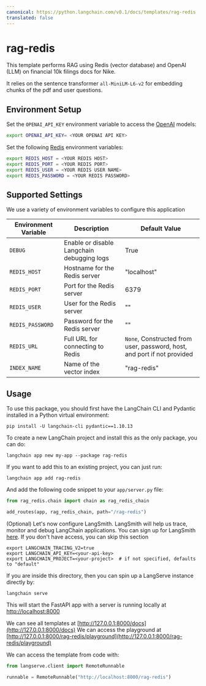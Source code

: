 ```yaml
---
canonical: https://python.langchain.com/v0.1/docs/templates/rag-redis
translated: false
---
```


# rag-redis

This template performs RAG using Redis (vector database) and OpenAI (LLM) on financial 10k filings docs for Nike.

It relies on the sentence transformer `all-MiniLM-L6-v2` for embedding chunks of the pdf and user questions.

## Environment Setup

Set the `OPENAI_API_KEY` environment variable to access the [OpenAI](https://platform.openai.com) models:

```bash
export OPENAI_API_KEY= <YOUR OPENAI API KEY>
```

Set the following [Redis](https://redis.com/try-free) environment variables:

```bash
export REDIS_HOST = <YOUR REDIS HOST>
export REDIS_PORT = <YOUR REDIS PORT>
export REDIS_USER = <YOUR REDIS USER NAME>
export REDIS_PASSWORD = <YOUR REDIS PASSWORD>
```

## Supported Settings

We use a variety of environment variables to configure this application

| Environment Variable | Description                       | Default Value |
|----------------------|-----------------------------------|---------------|
| `DEBUG`            | Enable or disable Langchain debugging logs       | True         |
| `REDIS_HOST`           | Hostname for the Redis server     | "localhost"   |
| `REDIS_PORT`           | Port for the Redis server         | 6379          |
| `REDIS_USER`           | User for the Redis server         | "" |
| `REDIS_PASSWORD`       | Password for the Redis server     | "" |
| `REDIS_URL`            | Full URL for connecting to Redis  | `None`, Constructed from user, password, host, and port if not provided |
| `INDEX_NAME`           | Name of the vector index          | "rag-redis"   |

## Usage

To use this package, you should first have the LangChain CLI and Pydantic installed in a Python virtual environment:

```shell
pip install -U langchain-cli pydantic==1.10.13
```

To create a new LangChain project and install this as the only package, you can do:

```shell
langchain app new my-app --package rag-redis
```

If you want to add this to an existing project, you can just run:

```shell
langchain app add rag-redis
```

And add the following code snippet to your `app/server.py` file:

```python
from rag_redis.chain import chain as rag_redis_chain

add_routes(app, rag_redis_chain, path="/rag-redis")
```

(Optional) Let's now configure LangSmith.
LangSmith will help us trace, monitor and debug LangChain applications.
You can sign up for LangSmith [here](https://smith.langchain.com/).
If you don't have access, you can skip this section

```shell
export LANGCHAIN_TRACING_V2=true
export LANGCHAIN_API_KEY=<your-api-key>
export LANGCHAIN_PROJECT=<your-project>  # if not specified, defaults to "default"
```

If you are inside this directory, then you can spin up a LangServe instance directly by:

```shell
langchain serve
```

This will start the FastAPI app with a server is running locally at
[http://localhost:8000](http://localhost:8000)

We can see all templates at [http://127.0.0.1:8000/docs](http://127.0.0.1:8000/docs)
We can access the playground at [http://127.0.0.1:8000/rag-redis/playground](http://127.0.0.1:8000/rag-redis/playground)

We can access the template from code with:

```python
from langserve.client import RemoteRunnable

runnable = RemoteRunnable("http://localhost:8000/rag-redis")
```
